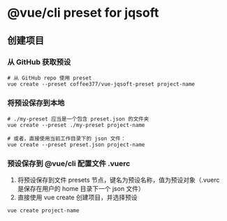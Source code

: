 # @vue/cli preset for jqsoft

## 创建项目

### 从 GitHub 获取预设
```shell
# 从 GitHub repo 使用 preset
vue create --preset coffee377/vue-jqsoft-preset project-name
```

### 将预设保存到本地

```shell
# ./my-preset 应当是一个包含 preset.json 的文件夹
vue create --preset ./my-preset project-name

# 或者，直接使用当前工作目录下的 json 文件：
vue create --preset preset.json project-name
```

### 预设保存到 @vue/cli 配置文件 .vuerc

1. 将预设保存到文件 presets 节点，键名为预设名称，值为预设对象（.vuerc 是保存在用户的 home 目录下一个 json 文件）
2. 直接使用 vue create 创建项目，并选择预设

```shell
vue create project-name
```